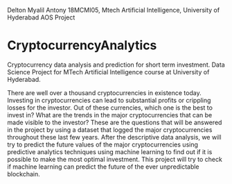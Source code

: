 Delton Myalil Antony
18MCMI05, Mtech Artificial Intelligence, University of Hyderabad
AOS Project

# CryptocurrencyAnalytics
Cryptocurrency data analysis and prediction  for short term investment. Data Science Project for MTech Artificial Intelligence course at University of Hyderabad.

There are well over a thousand cryptocurrencies in existence today. Investing in cryptocurrencies can lead to substantial profits or crippling losses for the investor. Out of these currencies, which one is the best to invest in? What are the trends in the major cryptocurrencies that can be made visible to the investor? These are the questions that will be answered in the project by using a dataset that logged the major cryptocurrencies throughout these last few years. After the descriptive data analysis, we will try to predict the future values of the major cryptocurrencies using predictive analytics techniques using machine learning to find out if it is possible to make the most optimal investment. This project will try to check if machine learning can predict the future of the ever unpredictable blockchain.
